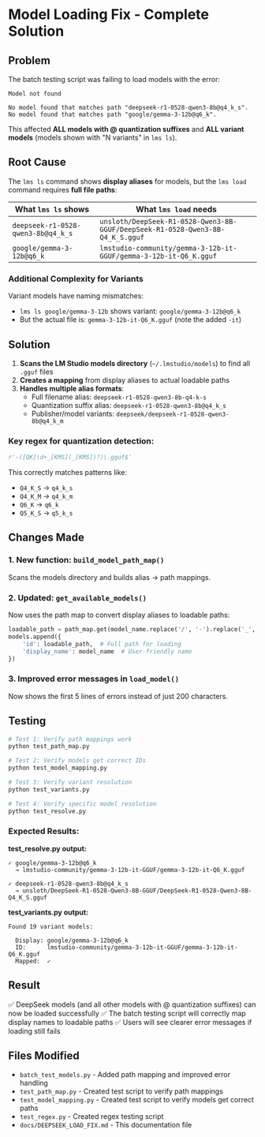 # Model Loading Fix - Complete Solution

## Problem
The batch testing script was failing to load models with the error:
```
Model not found

No model found that matches path "deepseek-r1-0528-qwen3-8b@q4_k_s".
No model found that matches path "google/gemma-3-12b@q6_k".
```

This affected **ALL models with @ quantization suffixes** and **ALL variant models** (models shown with "N variants" in `lms ls`).

## Root Cause
The `lms ls` command shows **display aliases** for models, but the `lms load` command requires **full file paths**:

| What `lms ls` shows | What `lms load` needs |
|---------------------|----------------------|
| `deepseek-r1-0528-qwen3-8b@q4_k_s` | `unsloth/DeepSeek-R1-0528-Qwen3-8B-GGUF/DeepSeek-R1-0528-Qwen3-8B-Q4_K_S.gguf` |
| `google/gemma-3-12b@q6_k` | `lmstudio-community/gemma-3-12b-it-GGUF/gemma-3-12b-it-Q6_K.gguf` |

### Additional Complexity for Variants
Variant models have naming mismatches:
- `lms ls google/gemma-3-12b` shows variant: `google/gemma-3-12b@q6_k`
- But the actual file is: `gemma-3-12b-it-Q6_K.gguf` (note the added `-it`)

## Solution

1. **Scans the LM Studio models directory** (`~/.lmstudio/models`) to find all `.gguf` files
2. **Creates a mapping** from display aliases to actual loadable paths
3. **Handles multiple alias formats**:
   - Full filename alias: `deepseek-r1-0528-qwen3-8b-q4-k-s`
   - Quantization suffix alias: `deepseek-r1-0528-qwen3-8b@q4_k_s`
   - Publisher/model variants: `deepseek/deepseek-r1-0528-qwen3-8b@q4_k_m`

### Key regex for quantization detection:
```python
r'-([QK]\d+_[KMS](_[KMS])?)\.gguf$'
```

This correctly matches patterns like:
- `Q4_K_S` → `q4_k_s`
- `Q4_K_M` → `q4_k_m`
- `Q6_K` → `q6_k`
- `Q5_K_S` → `q5_k_s`

## Changes Made

### 1. New function: `build_model_path_map()`
Scans the models directory and builds alias → path mappings.

### 2. Updated: `get_available_models()`
Now uses the path map to convert display aliases to loadable paths:
```python
loadable_path = path_map.get(model_name.replace('/', '-').replace('_', '-').lower(), model_name)
models.append({
    'id': loadable_path,  # Full path for loading
    'display_name': model_name  # User-friendly name
})
```

### 3. Improved error messages in `load_model()`
Now shows the first 5 lines of errors instead of just 200 characters.

## Testing
```bash
# Test 1: Verify path mappings work
python test_path_map.py

# Test 2: Verify models get correct IDs
python test_model_mapping.py

# Test 3: Verify variant resolution
python test_variants.py

# Test 4: Verify specific model resolution
python test_resolve.py
```

### Expected Results:

**test_resolve.py output:**
```
✓ google/gemma-3-12b@q6_k
  → lmstudio-community/gemma-3-12b-it-GGUF/gemma-3-12b-it-Q6_K.gguf

✓ deepseek-r1-0528-qwen3-8b@q4_k_s
  → unsloth/DeepSeek-R1-0528-Qwen3-8B-GGUF/DeepSeek-R1-0528-Qwen3-8B-Q4_K_S.gguf
```

**test_variants.py output:**
```
Found 19 variant models:

  Display: google/gemma-3-12b@q6_k
  ID:      lmstudio-community/gemma-3-12b-it-GGUF/gemma-3-12b-it-Q6_K.gguf
  Mapped:  ✓
```

## Result
✅ DeepSeek models (and all other models with @ quantization suffixes) can now be loaded successfully
✅ The batch testing script will correctly map display names to loadable paths
✅ Users will see clearer error messages if loading still fails

## Files Modified
- `batch_test_models.py` - Added path mapping and improved error handling
- `test_path_map.py` - Created test script to verify path mappings
- `test_model_mapping.py` - Created test script to verify models get correct paths
- `test_regex.py` - Created regex testing script
- `docs/DEEPSEEK_LOAD_FIX.md` - This documentation file

